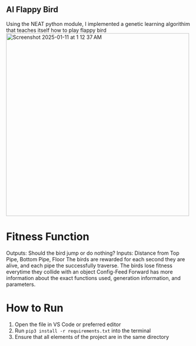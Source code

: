 ## AI Flappy Bird

Using the NEAT python module, I implemented a genetic learning algorithim that teaches itself how to play flappy bird <br>
<img width="497" alt="Screenshot 2025-01-11 at 1 12 37 AM" src="https://github.com/user-attachments/assets/959def9c-af2c-4d35-8927-a9197a29bb9b" />

# Fitness Function
Outputs: Should the bird jump or do nothing?
Inputs: Distance from Top Pipe, Bottom Pipe, Floor
The birds are rewarded for each second they are alive, and each pipe the successfully traverse. The birds lose fitness everytime they collide with an object
Config-Feed Forward has more information about the exact functions used, generation information, and parameters.

# How to Run
1. Open the file in VS Code or preferred editor
2. Run `pip3 install -r requirements.txt` into the terminal
3. Ensure that all elements of the project are in the same directory

